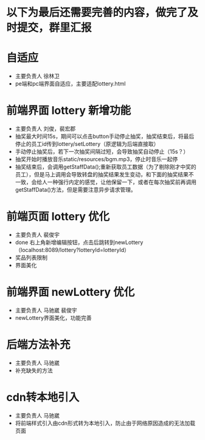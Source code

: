 # 以下为最后还需要完善的内容，做完了及时提交，群里汇报
# 自适应
- 主要负责人 徐林卫
- pe端和pc端界面自适应，主要适配lottery.html
# 前端界面 lottery 新增功能
- 主要负责人 刘俊，裴宏郡
- 抽奖最大时间15s，期间可以点击button手动停止抽奖，抽奖结束后，将最后停止的员工id传到lottery/setLottery（原逻辑为后端直接取）
- 手动停止抽奖后，若下一次抽奖间隔过短，会导致抽奖自动停止（15s？）
- 抽奖开始时播放音乐static/resources/bgm.mp3，停止时音乐一起停
- 抽奖结束后，会调用getStaffData();重新获取员工数据（为了剔除刚才中奖的员工），但是马上调用会导致转盘的抽奖结果发生变动，和下面的抽奖结果不一致，会给人一种强行内定的感觉，让他保留一下，或者在每次抽奖前再调用getStaffData()方法，但是需要注意异步请求管理。
# 前端页面 lottery 优化
- 主要负责人 裴俊宇
- done 右上角新增编辑按钮，点击后跳转到newLottery（localhost:8089/lottery?lotteryId=lotteryId）
- 奖品列表限制
- 界面美化
# 前端界面 newLottery 优化
- 主要负责人 马驰崴 裴俊宇
- newLottery界面美化，功能完善
# 后端方法补充 
- 主要负责人 马驰崴
- 补充缺失的方法
# cdn转本地引入
- 主要负责人 马驰崴
- 将前端样式引入由cdn形式转为本地引入，防止由于网络原因造成的无法加载页面

